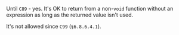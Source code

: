 Until `C89` - yes. It's OK to return from a non-`void` function without an expression as long as the returned value isn't used.

It's not allowed since `C99` (`§6.8.6.4.1`).
